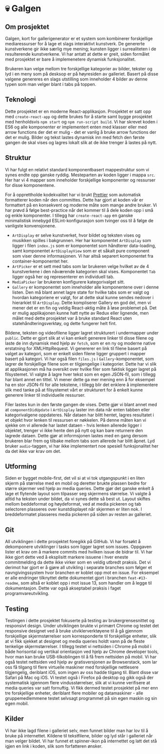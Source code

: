 # :skull: Galgen

## Om prosjektet

Galgen, kort for gallerigenerator er et system som kombinerer forskjellige mediaressurser for å lage et slags interaktivt kunstverk. De genererte kunstverkene gir ikke særlig mye mening; kunsten ligger i surrealiteten i de resulterende kunstverkene. Vi har antatt at dette er greit, siden formålet med prosjektet er bare å implemenetere dynamisk funksjonalitet.

Brukeren kan velge mellom tre forskjellige kategorier av bilder, tekster og lyd i en meny som på desksop er på høyresiden av galleriet. Basert på disse valgene genereres en slags utstilling som inneholder 4 bilder av denne typen som man velger blant i tabs på toppen.

## Teknologi

Dette prosjektet er en moderne React-applikasjon. Prosjektet er satt opp med `create-react-app` og dette brukes for å starte samt bygge prosjektet med henholdsvis `npm start` og `npm run-script build`. Vi har skrevet koden i ES6 og alle komponenter er implementert enten med klasser eller med arrow functions der det er mulig - det er vanlig å bruke arrow functions der det er mulig. Bilder og tekst lastes dynamisk inn med fetch den første gangen de skal vises og lagres lokalt slik at de ikke trenger å lastes på nytt.

## Struktur

Vi har fulgt en relativt standard komponentbasert mappestruktur som vi synes endte opp ganske ryddig. Mesteparten av koden ligger i mappa `src`. Her har vi 4 mapper som inneholder forskjellige komponenter og ressurser for disse komponentene.

For å opprettholde kodekvalitet har vi brukt [Prettier](https://prettier.io) som automatisk formatterer koden når den committes. Dette har gjort at koden vår er formattert på en konsekvent og moderne måte som mange andre bruker. Vi har prøvd å følge best-practice når det kommer til å dele koden opp i små og enkle komponenter. I tillegg har `create-react-app` en ganske minimalistisk innebygd ESLint-konfigurasjon som tvinger oss til å følge de vanligste konvensjonene.

- `ArtDisplay` er selve kunstverket, hvor bildet og teksten vises og musikken spilles i bakgrunnen. Her har komponentet `ArtDisplay` som ligger i filen `index.js` som er komponentet som håndterer data-loading, samt komponentet `ArtDisplayView` som er et såkalt pure component som viser denne informasjonen. Vi har altså separert komponentet fra container-komponentet her.
- `ArtPicker` er et sett med tabs som lar brukeren velge hvilket av de 4 kunstverkene i den nåværende kategorien skal vises. Komponentet `Tab` ligger også her og representerer en individuell tab.
- `MediaPicker` lar brukeren konfigurere kategorivalget sitt.
- `Gallery` er komponentet som inneholder alle komponentene over i denne listen. Den må blant annet lagre state for hvilke tabs som er valgt og hvordan kategoriene er valgt, for at dette skal kunne sendes nedover i hierarkiet til `ArtDisplay`. Dette kompliserer Gallery en god del, men vi mener det er en fin og veldig React-aktig måte å løse problemet på. Det er mulig applikajonen kunne hatt nytte av Redux eller lignende, men målet med dette prosjektet var å bruke standard React uten statehåndteringsverktøy, og dette fungerer helt fint.

Bildene, teksten og videofilene ligger lagret strukturert i undermapper under `public`. Dette er gjort slik at vi kan enkelt generere linker til disse filene og laste de inn dynamisk med hjelp av `fetch`, som er en ny og moderne native erstatning for XMLHttpRequest. Vi genererer en link til filene basert på valget av kategori, som er enkelt siden filene ligger gruppert i mapper basert på kategori. Vi har også filen `files.js` i `Gallery`-komponentet, som lagrer de forskjellige filene som er tilgjengelige i kategorier. Dette har vi slik at applikasjonen må ha oversikt over hvilke filer som faktisk ligger lagret på filsystemet. Vi valgte å lagre hver tekst som en egen JSON-fil, som i tillegg har blant annet en tittel. Vi mener dette ga mer mening enn å for eksempel ha en stor JSON-fil for alle tekstene, i tillegg blir det enklere å implementere slik med tanke på at filsystemet vårt er strukturert for å enkelt kunne generere linker til individuelle ressurser.

Filer lastes kun in den første gangen de vises. Dette gjør vi blant annet med at `componentDidUpdate` i `ArtDisplay` laster inn data når enten tabben eller kategorivalgene oppdateres. Når dataen har blitt hentet, lagres resultatet i et objekt hvor lenken til ressursen er nøkkelen. På denne måten kan vi sjekke om vi allerede har lastet dataen - hvis lenken allerede ligger i objektet, trenger vi ikke hente den på nytt og kan bare returnere den lagrede dataen. Dette gjør at informsjonen lastes med en gang dersom brukeren blar frem og tilbake mellom tabs som allerede har blitt åpnet. Lyd bruker `audio`-taggen, vi har ikke implementert noe spesiell funksjonalitet her da det ikke var krav om det.

## Utforming

Siden er bygget mobile-first, det vil si at vi tok utgangspunkt i en liten skjerm på størrelse med en mobil og deretter brukte plassen bedre for større skjermer ved hjelp av media queries. Dette gjør det ganske enkelt å lage et flytende layout som tilpasser seg skjermens størrelse. Vi valgte å alltid ha teksten under bildet, da vi synes dette så best ut. Layout skiftes mellom beddeformat og høydeformat, ved at media pickeren og tab selectoren plasseres over kunstdisplayet når skjermen er liten nok. I breddeformatet plasseres media pickeren på siden av resten av galleriet.

## Git

All utviklingen i dette prosjektet foregikk på GitHub. Vi har forsøkt å dekomponere utviklinger i tasks som ligger lagret som issues. Oppgaven lister et krav om å markere commits med hvilken issue de bidrar til. Vi har ikke gjort dette ved å eksplisitt markere issuene i hver eneste commitmelding da dette ikke virker som en veldig utbredt praksis. Det vi derimot har gjort er å gjøre all utvikling i separate branches som følger et navngivingssystem hvor branchen er koblet opp mot en issue. For eksempel er alle endringer tilknyttet dette dokumentet gjort i branchen `feat-#13-readme`, som altså er koblet opp i mot issue 13, som handler om å legge til dokumentasjon. Dette var også akseptabel praksis i faget programvareutvikling.

## Testing

Testingen i dette prosjektet fokuserte på testing av brukergrensesnittet og responsivt design. Under utviklingen brukte vi primært Chrome og testet det responsive designet ved å bruke utviklerverktøyene til å gå gjennom forskjellige skjermstørrelser som korresponderte til forskjellige enheter, slik at vi fikk sjekket at designet og media queries holdt vann på de fleste tenkelige skjermstørrelser. I tillegg testet vi nettsiden i Chrome på mobil i både horisontal og vertikal orientasjon ved hjelp av Chrome developer tools, hvor man kan bruke USB-tilkoblingen til å få frem nettsiden på mobil. Vi har også testet nettsiden ved hjelp av gratisversjonen av Browserstack, som lar oss få tilgang til flere virtuelle maskiner med forskjellige nettlesere tilgjengelig, deriblant iOS, som ingen av oss hadde tilgang til. Blant disse var Safari på Mac og iOS. Vi testet også i Firefox på desktop og gikk også der systematisk igjennom flere vindusstørrelser, slik at vi kunne verifisere at media queries var satt fornuftig. Vi fikk dermed testet prosjektet på mer enn tre forskjellige enheter, deriblant flere mobiler og datamaskiner - alle gruppemedlemmene testet selvsagt programmet på sin egen maskin og sin egen mobil.

## Kilder

Vi har ikke lagd filene i galleriet selv, men funnet bilder man har lov til å bruke på internettet. Kildene til tekstfilene, bilder og lyd står i galleriet når man velger bildet. Vi har funnet et spinner-ikon på internettet og latt det stå igjen en link i koden, slik som forfatteren ønsker.
